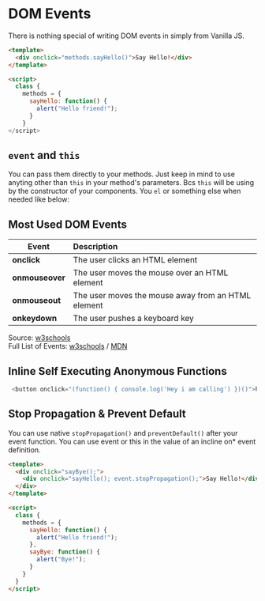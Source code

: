 # DOM Events

There is nothing special of writing DOM events in simply from Vanilla JS.

```html
<template>
  <div onclick="methods.sayHello()">Say Hello!</div>
</template>

<script>
  class {
    methods = {
      sayHello: function() {
        alert("Hello friend!");
      }
    }
</script>
```

## `event` and `this`
You can pass them directly to your methods. Just keep in mind to use anyting other than `this` in your method's parameters. Bcs `this` will be using by the constructor of your components. You `el` or something else when needed like below:

<repl-component id="mc35kc8i6yg33ge" download="true"></repl-component>

## Most Used DOM Events

| Event   |      Description      |
|----------|:-------------|
| **onclick** |  The user clicks an HTML element |
| **onmouseover** |    The user moves the mouse over an HTML element   |
| **onmouseout** | The user moves the mouse away from an HTML element |
| **onkeydown** | The user pushes a keyboard key |

Source: [w3schools](https://www.w3schools.com/js/js_events.asp)<br>
Full List of Events: [w3schools](https://www.w3schools.com/js/js_events.asp) / [MDN](https://developer.mozilla.org/en-US/docs/Web/Events)

## Inline Self Executing Anonymous Functions
```js
 <button onclick="(function() { console.log('Hey i am calling') })()">hello</button></button>
```

## Stop Propagation & Prevent Default

You can use native `stopPropagation()` and `preventDefault()` after your event function. You can use event or this in the value of an incline on* event definition.

```html
<template>
  <div onclick="sayBye();">
    <div onclick="sayHello(); event.stopPropagation();">Say Hello!</div>
  </div>
</template>

<script>
  class {
    methods = {
      sayHello: function() {
        alert("Hello friend!");
      },
      sayBye: function() {
        alert("Bye!");
      }
    }
  }
</script>
```
